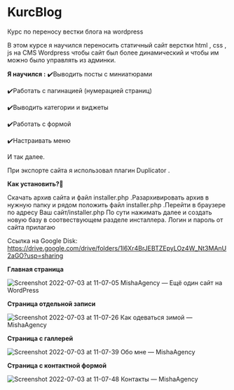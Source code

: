 # KurcBlog
Курс по переносу вестки блога на wordpress

В этом курсе я научился переносить статичный сайт верстки html , css , js на CMS Wordpress чтобы сайт был более динамический и чтобы им можно было управлять из админки.

<b>Я научился :</b>
✔️Выводить посты с миниатюрами 

✔️Работать с пагинацией (нумерацией страниц) 

✔️Выводить категории и виджеты 

✔️Работать с формой 

✔️Настраивать меню

И так далее.

При экспорте сайта я использовал плагин Duplicator . 

<b>Как установить?🧐</b>

Скачать архив сайта и файл installer.php .Разархивировать архив в нужную папку и рядом положить файл installer.php .Перейти в браузере по адресу Ваш сайт/installer.php
По сути нажимать далее и создать новую базу в соотвествующем разделе инсталлера. Логин и пароль от сайта прилагаю  

Ссылка на Google Disk: https://drive.google.com/drive/folders/1l6Xr4BrJEBTZEpyLOz4W_Nt3MAnU2aGO?usp=sharing

<b>Главная страница</b>

![Screenshot 2022-07-03 at 11-07-05 MishaAgency — Ещё один сайт на WordPress](https://user-images.githubusercontent.com/51737588/177031150-6aacc14a-6dbb-4d66-81f2-f1bd88fb52f5.png)

<b>Страница отдельной записи</b>

![Screenshot 2022-07-03 at 11-07-26 Как одеваться зимой — MishaAgency](https://user-images.githubusercontent.com/51737588/177031155-ec2122af-c99e-4cfd-aca4-8df017c03b22.png)

<b>Страница с галлерей</b>

![Screenshot 2022-07-03 at 11-07-39 Обо мне — MishaAgency](https://user-images.githubusercontent.com/51737588/177031157-f5792059-91e8-46f4-96d0-daab54e350cb.png)

<b>Страница с контактной формой</b>

![Screenshot 2022-07-03 at 11-07-48 Контакты — MishaAgency](https://user-images.githubusercontent.com/51737588/177031159-cd4c94c5-0f14-4f08-ba17-995efd378aef.png)
